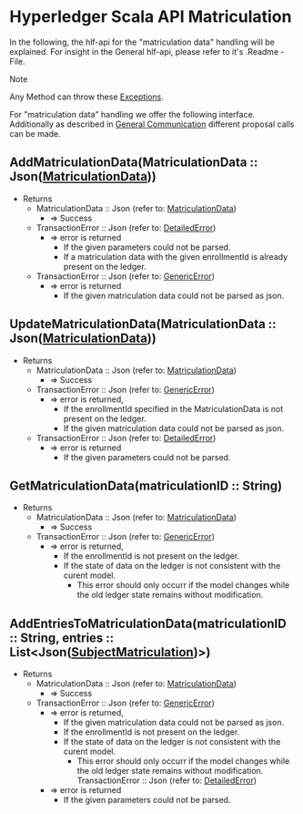 # Hyperledger Scala API Matriculation

In the following, the hlf-api for the "matriculation data" handling will be explained.
For insight in the General hlf-api, please refer to it's .Readme - File.
> [!NOTE]
Any Method can throw these [Exceptions](errors.md#Exceptions).

For "matriculation data" handling we offer the following interface. Additionally as described in [General Communication](general-communication.md) different proposal calls can be made.

## AddMatriculationData(MatriculationData :: Json([MatriculationData](../chaincode/matriculation.md#MatriculationData)))
- Returns
    - MatriculationData :: Json (refer to: [MatriculationData](../chaincode/matriculation.md#MatriculationData))
        - => Success
    - TransactionError :: Json (refer to: [DetailedError](../chaincode/errors.md#DetailedError))
        - => error is returned
          - If the given parameters could not be parsed.
          - If a matriculation data with the given enrollmentId is already present on the ledger.
    - TransactionError :: Json (refer to: [GenericError](../chaincode/errors.md#GenericError))
        - => error is returned
          - If the given matriculation data could not be parsed as json.

## UpdateMatriculationData(MatriculationData :: Json([MatriculationData](../chaincode/matriculation.md#MatriculationData)))
- Returns
    - MatriculationData :: Json (refer to: [MatriculationData](../chaincode/matriculation.md#MatriculationData))
        - => Success
    - TransactionError :: Json (refer to: [GenericError](../chaincode/errors.md#GenericError))
        - => error is returned, 
          - If the enrollmentId specified in the MatriculationData is not present on the ledger.
          - If the given matriculation data could not be parsed as json.
    - TransactionError :: Json (refer to: [DetailedError](../chaincode/errors.md#DetailedError))
        - => error is returned
          - If the given parameters could not be parsed.

## GetMatriculationData(matriculationID :: String)
- Returns
    - MatriculationData :: Json (refer to: [MatriculationData](../chaincode/matriculation.md#MatriculationData))
        - => Success
    - TransactionError :: Json (refer to: [GenericError](../chaincode/errors.md#GenericError))
        - => error is returned,
          - If the enrollmentId is not present on the ledger.
          - If the state of data on the ledger is not consistent with the curent model.
            - This error should only occurr if the model changes while the old ledger state remains without modification.

## AddEntriesToMatriculationData(matriculationID :: String, entries :: List<Json([SubjectMatriculation](../chaincode/matriculation.md#SubjectMatriculation))>)
- Returns
    - MatriculationData :: Json (refer to: [MatriculationData](../chaincode/matriculation.md#MatriculationData))
        - => Success
    - TransactionError :: Json (refer to: [GenericError](../chaincode/errors.md#GenericError))
      - => error is returned,
        - If the given matriculation data could not be parsed as json.
        - If the enrollmentId is not present on the ledger.
        - If the state of data on the ledger is not consistent with the curent model.
          - This error should only occurr if the model changes while the old ledger state remains without modification.
     TransactionError :: Json (refer to: [DetailedError](../chaincode/errors.md#DetailedError))
      - => error is returned
        - If the given parameters could not be parsed.